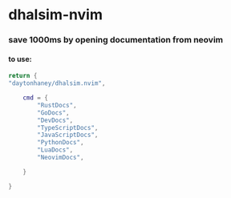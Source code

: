 # dhalsim-nvim

### save 1000ms by opening documentation from neovim

#### to use:

```lua
return {
"daytonhaney/dhalsim.nvim",

    cmd = {
    	"RustDocs",
    	"GoDocs",
    	"DevDocs",
    	"TypeScriptDocs",
    	"JavaScriptDocs",
    	"PythonDocs",
    	"LuaDocs",
    	"NeovimDocs",

    }

}
```

